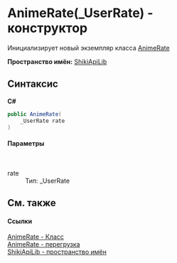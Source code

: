 # AnimeRate(_UserRate) - конструктор
 

Инициализирует новый экземпляр класса <a href="T_ShikiApiLib_AnimeRate.md">AnimeRate</a>

**Пространство имён:**&nbsp;<a href="N_ShikiApiLib.md">ShikiApiLib</a><br />

## Синтаксис

**C#**<br />
``` C#
public AnimeRate(
	_UserRate rate
)
```


#### Параметры
&nbsp;<dl><dt>rate</dt><dd>Тип:&nbsp;_UserRate<br /></dd></dl>

## См. также


#### Ссылки
<a href="T_ShikiApiLib_AnimeRate.md">AnimeRate - Класс</a><br /><a href="Overload_ShikiApiLib_AnimeRate__ctor.md">AnimeRate - перегрузка</a><br /><a href="N_ShikiApiLib.md">ShikiApiLib - пространство имён</a><br />